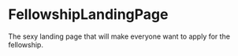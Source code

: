 FellowshipLandingPage
=====================

The sexy landing page that will make everyone want to apply for the fellowship.